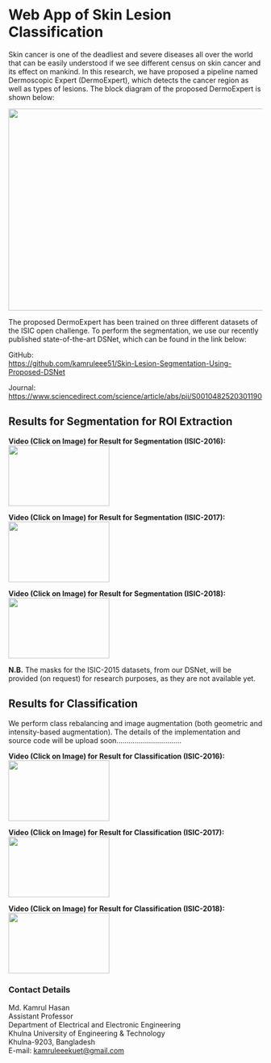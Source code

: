 # Web App of Skin Lesion Classification

Skin cancer is one of the deadliest and severe diseases all over the world that can be easily understood if we see different census on skin cancer and its effect on mankind. 
In this research, we have proposed a pipeline named Dermoscopic Expert (DermoExpert), which detects the cancer region as well as types of lesions. The block diagram of the proposed DermoExpert is shown below: <br>

<img src="https://user-images.githubusercontent.com/32570071/81511654-aabc2800-933c-11ea-996b-374f10977d6a.png" width="800" height="400">

The proposed DermoExpert has been trained on three different datasets of the ISIC open challenge. To perform the segmentation, we use our recently published state-of-the-art DSNet, which can be found in the link below:  

GitHub: <br>
https://github.com/kamruleee51/Skin-Lesion-Segmentation-Using-Proposed-DSNet

Journal: <br>
https://www.sciencedirect.com/science/article/abs/pii/S0010482520301190 

## Results for Segmentation for ROI Extraction

**Video (Click on Image) for Result for Segmentation (ISIC-2016):**
[<img src="https://user-images.githubusercontent.com/32570071/81512952-7d747780-9346-11ea-984c-9175b33b68ab.png"  width="200" height="120">](https://www.youtube.com/watch?v=kB0Bf5D0WsA&feature=youtu.be)


**Video (Click on Image) for Result for Segmentation (ISIC-2017):**
[<img src="https://user-images.githubusercontent.com/32570071/81513194-620a6c00-9348-11ea-8a91-1dbad8836502.png"  width="200" height="120">](https://www.youtube.com/watch?v=m3u58LN9lns&feature=youtu.be)


**Video (Click on Image) for Result for Segmentation (ISIC-2018):**
[<img src="https://user-images.githubusercontent.com/32570071/81513229-a269ea00-9348-11ea-800f-3e68ef0fb537.png"  width="200" height="120">](https://www.youtube.com/watch?v=r4hxv8WdQHM&feature=youtu.be)

**N.B.** The masks for the ISIC-2015 datasets, from our DSNet, will be provided (on request) for research purposes, as they are not available yet. 

## Results for Classification

We perform class rebalancing and image augmentation (both geometric and intensity-based augmentation). The details of the implementation and source code will be upload soon................................ 

**Video (Click on Image) for Result for Classification (ISIC-2016):**
[<img src="https://user-images.githubusercontent.com/32570071/81513314-78fd8e00-9349-11ea-99f6-a08aaaf41885.png"  width="200" height="120">](https://www.youtube.com/watch?v=wwHwkQmigqU&feature=youtu.be)


**Video (Click on Image) for Result for Classification (ISIC-2017):**
[<img src="https://user-images.githubusercontent.com/32570071/81513326-916da880-9349-11ea-9716-ba55287f3252.png"  width="200" height="120">](https://www.youtube.com/watch?v=1Dn5l4g4h6Y&feature=youtu.be)


**Video (Click on Image) for Result for Classification (ISIC-2018):**
[<img src="https://user-images.githubusercontent.com/32570071/81513335-a813ff80-9349-11ea-8146-806325f80919.png"  width="200" height="120">](https://www.youtube.com/watch?v=NXVw2cyqd6k&feature=youtu.be)



### Contact Details
Md. Kamrul Hasan <br>
Assistant Professor  <br>
Department of Electrical and Electronic Engineering  <br>
Khulna University of Engineering & Technology <br>
Khulna-9203, Bangladesh  <br>
E-mail: kamruleeekuet@gmail.com 

